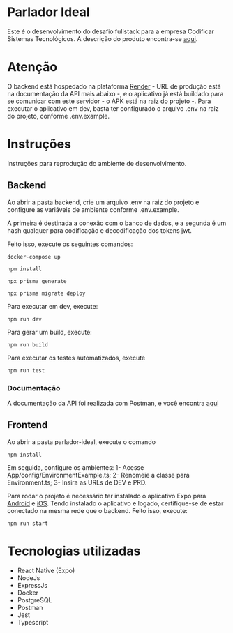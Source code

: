 # Parlador Ideal

Este é o desenvolvimento do desafio fullstack para a empresa Codificar Sistemas Tecnológicos.
A descrição do produto encontra-se [aqui](https://docs.google.com/document/d/1hIvsRYuduMyvvGyBgyEyfcemGPlusZ1olOS3jRcIaJs/edit).

# Atenção
O backend está hospedado na plataforma [Render](https://render.com/) - URL de produção está na documentação da API mais abaixo -, e o aplicativo já está buildado para se comunicar com este servidor - o APK está na raiz do projeto -. Para executar o aplicativo em dev, basta ter configurado o arquivo .env na raiz do projeto, conforme .env.example.



# Instruções

Instruções para reprodução do ambiente de desenvolvimento.

## Backend

Ao abrir a pasta backend, crie um arquivo .env na raiz do projeto e configure as variáveis de ambiente conforme .env.example.


A primeira é destinada a conexão com o banco de dados, e a segunda é um hash qualquer para codificação e decodificação dos tokens jwt.


Feito isso, execute os seguintes comandos:

    docker-compose up

    npm install

    npx prisma generate

    npx prisma migrate deploy

Para executar em dev, execute:

    npm run dev

Para gerar um build, execute:

    npm run build

Para executar os testes automatizados, execute

    npm run test


### Documentação
A documentação da API foi realizada com Postman, e você encontra [aqui](https://documenter.getpostman.com/view/16703933/2sA3Bhea9z)

## Frontend
Ao abrir a pasta parlador-ideal, execute o comando 

    npm install

Em seguida, configure os ambientes:
1- Acesse App/config/EnvironmentExample.ts;
2- Renomeie a classe para Environment.ts;
3- Insira as URLs de DEV e PRD.

Para rodar o projeto é necessário ter instalado o aplicativo Expo para [Android](https://play.google.com/store/apps/details?id=host.exp.exponent) e [iOS](https://apps.apple.com/br/app/expo-go/id982107779). Tendo instalado o aplicativo e logado, certifique-se de estar conectado na mesma rede que o backend. Feito isso, execute:


    npm run start

# Tecnologias utilizadas
- React Native (Expo)
- NodeJs
- ExpressJs
- Docker
- PostgreSQL
- Postman
- Jest
- Typescript

